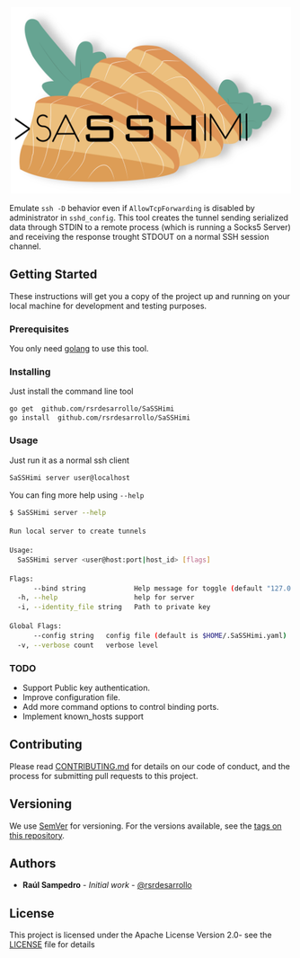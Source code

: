 <p align="center">
    <img width=500 src="logo_full.png?raw=true">
</p>

Emulate `ssh -D` behavior even if `AllowTcpForwarding` is disabled by administrator in `sshd_config`. This tool creates 
the tunnel sending serialized data through STDIN to a remote process (which is running a Socks5 Server) and receiving
the response trought STDOUT on a normal SSH session channel.

## Getting Started

These instructions will get you a copy of the project up and running on your local machine for development and testing 
purposes.

### Prerequisites

You only need [golang](https://golang.org/dl/) to use this tool.

### Installing

Just install the command line tool

```
go get  github.com/rsrdesarrollo/SaSSHimi
go install  github.com/rsrdesarrollo/SaSSHimi
```

### Usage

Just run it as a normal ssh client

```bash
SaSSHimi server user@localhost
```

You can fing more help using `--help`

```bash
$ SaSSHimi server --help

Run local server to create tunnels

Usage:
  SaSSHimi server <user@host:port|host_id> [flags]

Flags:
      --bind string            Help message for toggle (default "127.0.0.1:8080")
  -h, --help                   help for server
  -i, --identity_file string   Path to private key

Global Flags:
      --config string   config file (default is $HOME/.SaSSHimi.yaml)
  -v, --verbose count   verbose level
```

### TODO

* Support Public key authentication.
* Improve configuration file.
* Add more command options to control binding ports.
* Implement known_hosts support

## Contributing

Please read [CONTRIBUTING.md](https://github.com/rsrdesarrollo/ssh-tunnel/contributors) for details on our code of 
conduct, and the process for submitting pull requests to this project.

## Versioning

We use [SemVer](http://semver.org/) for versioning. For the versions available, see the 
[tags on this repository](https://github.com/your/project/tags).

## Authors

* **Raúl Sampedro** - *Initial work* - [@rsrdesarrollo](https://github.com/rsrdesarrollo)

## License

This project is licensed under the Apache License Version 2.0- see the [LICENSE](LICENSE) file for details
